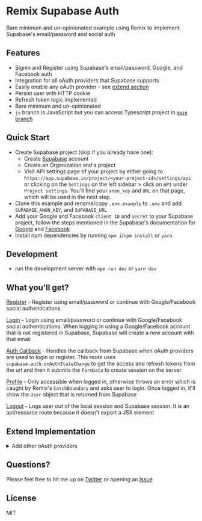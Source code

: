 # Remix Supabase Auth

Bare minimum and un-opinionated example using Remix to implement Supabase's email/password and social auth

## Features

- Signin and Register using Supabase's email/password, Google, and Facebook auth
- Integration for all oAuth providers that Supabase supports
- Easily enable any oAuth provider - see [extend section](https://github.com/arpitdalal/remix-supabase-auth/tree/js#extend-implementation)
- Persist user with HTTP cookie
- Refresh token logic implemented
- Bare minimum and un-opinionated
- `js` branch is JavaScript but you can access Typescript project in [`main` branch](https://github.com/arpitdalal/remix-supabase-auth/)

## Quick Start

- Create Supabase project (skip if you already have one):
  - Create [Supabase](https://app.supabase.io/) account
  - Create an Organization and a project
  - Visit API settings page of your project by either going to `https://app.supabase.io/project/<your-project-id>/settings/api` or clicking on the `Settings` on the left sidebar > click on `API` under `Project settings`. You'll find your `anon_key` and `URL` on that page, which will be used in the next step.
- Clone this example and rename/copy `.env.example` to `.env` and add `SUPABASE_ANON_KEY`, and `SUPABASE_URL`
- Add your Google and Facebook `client ID` and `secret` to your Supabase project, follow the steps mentioned in the Supabase's documentation for [Google](https://supabase.com/docs/guides/auth/auth-google) and [Facebook](https://supabase.com/docs/guides/auth/auth-facebook)
- Install npm dependencies by running `npm i`/`npm install` or `yarn`

## Development

- run the development server with `npm run dev` or `yarn dev`

## What you'll get?

[Register](./app/routes/register.jsx) - Register using email/password or continue with Google/Facebook social authentications

[Login](./app/routes/login.jsx) - Login using email/password or continue with Google/Facebook social authentications. When logging in using a Google/Facebook account that is not registered in Supabase, Supabase will create a new account with that email

[Auth Callback](./app/routes/api/auth.callback.jsx) - Handles the callback from Supabase when oAuth providers are used to login or register. This route uses `supabase.auth.onAuthStateChange` to get the access and refresh tokens from the url and then it submits the `FormData` to create session on the server

[Profile](./app/routes/profile.jsx) - Only accessible when logged in, otherwise throws an error which is caught by Remix's `CatchBoundary` and asks user to login. Once logged in, it'll show the `User` object that is returned from Supabase

[Logout](./app/routes/api/logout.js) - Logs user out of the local session and Supabase session. It is an api/resource route because it doesn't export a JSX element

## Extend Implementation

<details>
<summary>Add other oAuth providers</summary>

- Simply add the `client ID` and `secret` to Supabase for the provider that you want to support.
- In `login.jsx` and `register.jsx` add the `<AuthProviderBtn provider={YourProvider} redirectTo={redirectTo} />` and that's it!
</details>

## Questions?

Please feel free to hit me up on [Twitter](https://twitter.com/_arpit_dalal_) or opening an [Issue](https://github.com/arpitdalal/remix-supabase-auth/issues)

## License

MIT
